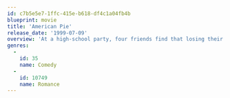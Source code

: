 ```yaml
---
id: c7b5e5e7-1ffc-415e-b618-df4c1a04fb4b
blueprint: movie
title: 'American Pie'
release_date: '1999-07-09'
overview: 'At a high-school party, four friends find that losing their collective virginity isn''t as easy as they had thought. But they still believe that they need to do so before college. To motivate themselves, they enter a pact to all "score." by their senior prom.'
genres:
  -
    id: 35
    name: Comedy
  -
    id: 10749
    name: Romance
---
```

